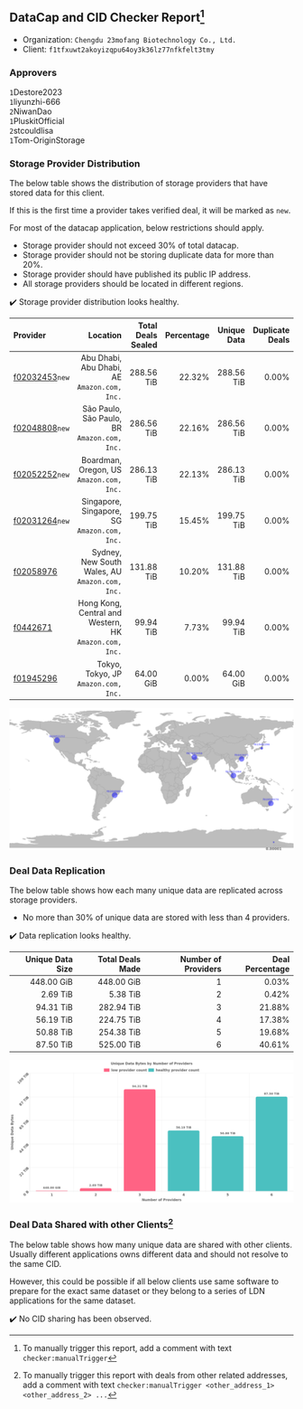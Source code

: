 ## DataCap and CID Checker Report[^1]
 - Organization: `Chengdu 23mofang Biotechnology Co., Ltd.`
 - Client: `f1tfxuwt2akoyizqpu64oy3k36lz77nfkfelt3tmy`
### Approvers
`1`Destore2023<br/>`1`liyunzhi-666<br/>`2`NiwanDao<br/>`1`PluskitOfficial<br/>`2`stcouldlisa<br/>`1`Tom-OriginStorage


### Storage Provider Distribution
The below table shows the distribution of storage providers that have stored data for this client.

If this is the first time a provider takes verified deal, it will be marked as `new`.

For most of the datacap application, below restrictions should apply.
 - Storage provider should not exceed 30% of total datacap.
 - Storage provider should not be storing duplicate data for more than 20%.
 - Storage provider should have published its public IP address.
 - All storage providers should be located in different regions.

✔️ Storage provider distribution looks healthy.

| Provider                                                    |                                                  Location | Total Deals Sealed | Percentage | Unique Data | Duplicate Deals |
| :---------------------------------------------------------- | --------------------------------------------------------: | -----------------: | ---------: | ----------: | --------------: |
| [f02032453](https://filfox.info/en/address/f02032453)`new`  |           Abu Dhabi, Abu Dhabi, AE<br/>`Amazon.com, Inc.` |         288.56 TiB |     22.32% |  288.56 TiB |           0.00% |
| [f02048808](https://filfox.info/en/address/f02048808)`new`  |           São Paulo, São Paulo, BR<br/>`Amazon.com, Inc.` |         286.56 TiB |     22.16% |  286.56 TiB |           0.00% |
| [f02052252](https://filfox.info/en/address/f02052252)`new`  |               Boardman, Oregon, US<br/>`Amazon.com, Inc.` |         286.13 TiB |     22.13% |  286.13 TiB |           0.00% |
| [f02031264](https://filfox.info/en/address/f02031264)`new`  |           Singapore, Singapore, SG<br/>`Amazon.com, Inc.` |         199.75 TiB |     15.45% |  199.75 TiB |           0.00% |
| [f02058976](https://filfox.info/en/address/f02058976)       |        Sydney, New South Wales, AU<br/>`Amazon.com, Inc.` |         131.88 TiB |     10.20% |  131.88 TiB |           0.00% |
| [f0442671](https://filfox.info/en/address/f0442671)         | Hong Kong, Central and Western, HK<br/>`Amazon.com, Inc.` |          99.94 TiB |      7.73% |   99.94 TiB |           0.00% |
| [f01945296](https://filfox.info/en/address/f01945296)       |                   Tokyo, Tokyo, JP<br/>`Amazon.com, Inc.` |          64.00 GiB |      0.00% |   64.00 GiB |           0.00% |

<img src="https://raw.githubusercontent.com/data-preservation-programs/filplus-checker-assets/main/filecoin-project/filecoin-plus-large-datasets/issues/1121/1699953001938.png"/>

### Deal Data Replication
The below table shows how each many unique data are replicated across storage providers.

- No more than 30% of unique data are stored with less than 4 providers.

✔️ Data replication looks healthy.

| Unique Data Size | Total Deals Made | Number of Providers | Deal Percentage |
| ---------------: | ---------------: | ------------------: | --------------: |
|       448.00 GiB |       448.00 GiB |                   1 |           0.03% |
|         2.69 TiB |         5.38 TiB |                   2 |           0.42% |
|        94.31 TiB |       282.94 TiB |                   3 |          21.88% |
|        56.19 TiB |       224.75 TiB |                   4 |          17.38% |
|        50.88 TiB |       254.38 TiB |                   5 |          19.68% |
|        87.50 TiB |       525.00 TiB |                   6 |          40.61% |

<img src="https://raw.githubusercontent.com/data-preservation-programs/filplus-checker-assets/main/filecoin-project/filecoin-plus-large-datasets/issues/1121/1699953002678.png"/>

### Deal Data Shared with other Clients[^3]
The below table shows how many unique data are shared with other clients.
Usually different applications owns different data and should not resolve to the same CID.

However, this could be possible if all below clients use same software to prepare for the exact same dataset or they belong to a series of LDN applications for the same dataset.

✔️ No CID sharing has been observed.

[^1]: To manually trigger this report, add a comment with text `checker:manualTrigger`

[^2]: Deals from those addresses are combined into this report as they are specified with `checker:manualTrigger`

[^3]: To manually trigger this report with deals from other related addresses, add a comment with text `checker:manualTrigger <other_address_1> <other_address_2> ...`
